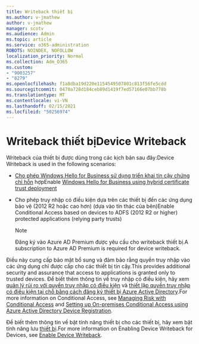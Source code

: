 ```yaml
---
title: Writeback thiết bị
ms.author: v-jmathew
author: v-jmathew
manager: scotv
ms.audience: Admin
ms.topic: article
ms.service: o365-administration
ROBOTS: NOINDEX, NOFOLLOW
localization_priority: Normal
ms.collection: Adm_O365
ms.custom:
- "9003257"
- "8279"
ms.openlocfilehash: f1a8dba19d220e1154549507801c813f56fe5cdd
ms.sourcegitcommit: 0470a728d184ceb89d1419f7ed57166e07bb778b
ms.translationtype: MT
ms.contentlocale: vi-VN
ms.lasthandoff: 02/15/2021
ms.locfileid: "50256974"
---
```

# <a name="device-writeback"></a><span data-ttu-id="860b2-102">Writeback thiết bị</span><span class="sxs-lookup"><span data-stu-id="860b2-102">Device Writeback</span></span>

<span data-ttu-id="860b2-103">Writeback của thiết bị được dùng trong các kịch bản sau đây:</span><span class="sxs-lookup"><span data-stu-id="860b2-103">Device Writeback is used in the following scenarios:</span></span>

- <span data-ttu-id="860b2-104">[Cho phép Windows Hello for Business sử dụng triển khai tin cậy chứng chỉ hỗn](https://docs.microsoft.com/windows/security/identity-protection/hello-for-business/hello-hybrid-cert-trust-prereqs#device-registration) hợp</span><span class="sxs-lookup"><span data-stu-id="860b2-104">Enable [Windows Hello for Business using hybrid certificate trust deployment](https://docs.microsoft.com/windows/security/identity-protection/hello-for-business/hello-hybrid-cert-trust-prereqs#device-registration)</span></span>
- <span data-ttu-id="860b2-105">Cho phép truy nhập có điều kiện dựa trên các thiết bị đến các ứng dụng bảo vệ (2012 R2 hoặc cao hơn) (dựa vào tín thác của bên)</span><span class="sxs-lookup"><span data-stu-id="860b2-105">Enable Conditional Access based on devices to ADFS (2012 R2 or higher) protected applications (relying party trusts)</span></span>

    > [!NOTE]
    > <span data-ttu-id="860b2-106">Đăng ký vào Azure AD Premium được yêu cầu cho writeback thiết bị.</span><span class="sxs-lookup"><span data-stu-id="860b2-106">A subscription to Azure AD Premium is required for device writeback.</span></span>

<span data-ttu-id="860b2-107">Điều này cung cấp bảo mật bổ sung và đảm bảo rằng quyền truy nhập vào các ứng dụng chỉ được cấp cho các thiết bị tin cậy.</span><span class="sxs-lookup"><span data-stu-id="860b2-107">This provides additional security and assurance that access to applications is granted only to trusted devices.</span></span> <span data-ttu-id="860b2-108">Để biết thêm thông tin về truy nhập có điều kiện, hãy xem [quản lý rủi ro với quyền truy nhập có điều kiện](https://docs.microsoft.com/azure/active-directory/conditional-access/overview) và [thiết lập quyền truy nhập có điều kiện tại chỗ bằng cách đăng ký thiết bị Azure Active Directory](https://docs.microsoft.com/azure/active-directory/devices/overview).</span><span class="sxs-lookup"><span data-stu-id="860b2-108">For more information on Conditional Access, see [Managing Risk with Conditional Access](https://docs.microsoft.com/azure/active-directory/conditional-access/overview) and [Setting up On-premises Conditional Access using Azure Active Directory Device Registration](https://docs.microsoft.com/azure/active-directory/devices/overview).</span></span>

<span data-ttu-id="860b2-109">Để biết thêm thông tin về bật tính năng thiết bị cho các thiết bị, hãy xem bật tính năng lưu [thiết bị](https://docs.microsoft.com/azure/active-directory/hybrid/how-to-connect-device-writeback).</span><span class="sxs-lookup"><span data-stu-id="860b2-109">For more information on Enabling Device Writeback for Devices, see [Enable Device Writeback](https://docs.microsoft.com/azure/active-directory/hybrid/how-to-connect-device-writeback).</span></span>
